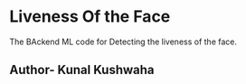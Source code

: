 # Liveness Of the Face
The BAckend ML code for Detecting the liveness of the face.<br>
## Author- Kunal Kushwaha
